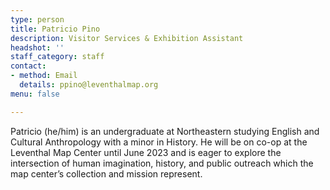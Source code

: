 ```yaml
---
type: person
title: Patricio Pino
description: Visitor Services & Exhibition Assistant
headshot: ''
staff_category: staff
contact:
- method: Email
  details: ppino@leventhalmap.org
menu: false

---
```

Patricio (he/him) is an undergraduate at Northeastern studying English and Cultural Anthropology with a minor in History. He will be on co-op at the Leventhal Map Center until June 2023 and is eager to explore the intersection of human imagination, history, and public outreach which the map center’s collection and mission represent.